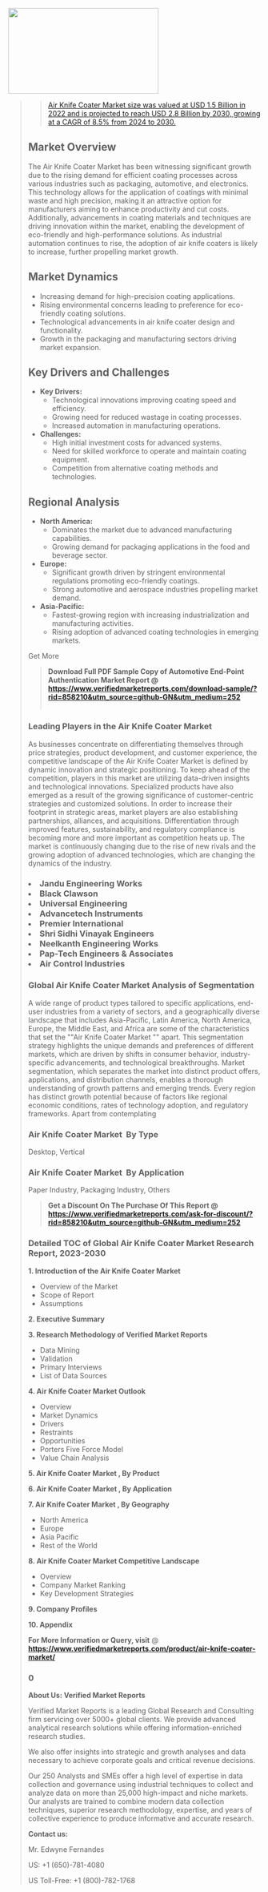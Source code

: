 <img src="https://ffe5etoiles.com/wp-content/uploads/2024/12/MST1-300x171.png" alt="" width="300" height="171" class="alignnone size-medium wp-image-20088" /><blockquote id="" class=""><a href="https://www.verifiedmarketreports.com/download-sample/?rid=870216&utm_source=github-GN&utm_medium=252" target="_blank"><blockquote id="" class=""><a href="https://www.verifiedmarketreports.com/download-sample/?rid=858210&utm_source=github-GN&utm_medium=252" target="_blank">Air Knife Coater Market size was valued at USD 1.5 Billion in 2022 and is projected to reach USD 2.8 Billion by 2030, growing at a CAGR of 8.5% from 2024 to 2030.</a></blockquote><p><h2>Market Overview</h2><p>The Air Knife Coater Market has been witnessing significant growth due to the rising demand for efficient coating processes across various industries such as packaging, automotive, and electronics. This technology allows for the application of coatings with minimal waste and high precision, making it an attractive option for manufacturers aiming to enhance productivity and cut costs. Additionally, advancements in coating materials and techniques are driving innovation within the market, enabling the development of eco-friendly and high-performance solutions. As industrial automation continues to rise, the adoption of air knife coaters is likely to increase, further propelling market growth.</p><h2>Market Dynamics</h2><ul> <li>Increasing demand for high-precision coating applications.</li> <li>Rising environmental concerns leading to preference for eco-friendly coating solutions.</li> <li>Technological advancements in air knife coater design and functionality.</li> <li>Growth in the packaging and manufacturing sectors driving market expansion.</li></ul><h2>Key Drivers and Challenges</h2><ul> <li><strong>Key Drivers:</strong> <ul> <li>Technological innovations improving coating speed and efficiency.</li> <li>Growing need for reduced wastage in coating processes.</li> <li>Increased automation in manufacturing operations.</li> </ul> </li> <li><strong>Challenges:</strong> <ul> <li>High initial investment costs for advanced systems.</li> <li>Need for skilled workforce to operate and maintain coating equipment.</li> <li>Competition from alternative coating methods and technologies.</li> </ul> </li></ul><h2>Regional Analysis</h2><ul> <li><strong>North America:</strong> <ul> <li>Dominates the market due to advanced manufacturing capabilities.</li> <li>Growing demand for packaging applications in the food and beverage sector.</li> </ul> </li> <li><strong>Europe:</strong> <ul> <li>Significant growth driven by stringent environmental regulations promoting eco-friendly coatings.</li> <li>Strong automotive and aerospace industries propelling market demand.</li> </ul> </li> <li><strong>Asia-Pacific:</strong> <ul> <li>Fastest-growing region with increasing industrialization and manufacturing activities.</li> <li>Rising adoption of advanced coating technologies in emerging markets.</li> </ul> </li></ul><p>Get More</p></p><blockquote id="" class=""><strong>Download Full PDF Sample Copy of Automotive End-Point Authentication Market Report @ <a href="https://www.verifiedmarketreports.com/download-sample/?rid=858210&utm_source=github-GN&utm_medium=252" target="_blank">https://www.verifiedmarketreports.com/download-sample/?rid=858210&utm_source=github-GN&utm_medium=252</a></strong><br /><br /></blockquote><h3 id="" class="">Leading Players in the&nbsp;Air Knife Coater Market </h3><p>As businesses concentrate on differentiating themselves through price strategies, product development, and customer experience, the competitive landscape of the Air Knife Coater Market is defined by dynamic innovation and strategic positioning. To keep ahead of the competition, players in this market are utilizing data-driven insights and technological innovations. Specialized products have also emerged as a result of the growing significance of customer-centric strategies and customized solutions. In order to increase their footprint in strategic areas, market players are also establishing partnerships, alliances, and acquisitions. Differentiation through improved features, sustainability, and regulatory compliance is becoming more and more important as competition heats up. The market is continuously changing due to the rise of new rivals and the growing adoption of advanced technologies, which are changing the dynamics of the industry.</p><h3 class=""><li>Jandu Engineering Works</li><li> Black Clawson</li><li> Universal Engineering</li><li> Advancetech Instruments</li><li> Premier International</li><li> Shri Sidhi Vinayak Engineers</li><li> Neelkanth Engineering Works</li><li> Pap-Tech Engineers & Associates</li><li> Air Control Industries</h3><h3 id="" class="">Global&nbsp;Air Knife Coater Market Analysis of Segmentation</h3><p id="" class="">A wide range of product types tailored to specific applications, end-user industries from a variety of sectors, and a geographically diverse landscape that includes Asia-Pacific, Latin America, North America, Europe, the Middle East, and Africa are some of the characteristics that set the ""Air Knife Coater Market "" apart. This segmentation strategy highlights the unique demands and preferences of different markets, which are driven by shifts in consumer behavior, industry-specific advancements, and technological breakthroughs. Market segmentation, which separates the market into distinct product offers, applications, and distribution channels, enables a thorough understanding of growth patterns and emerging trends. Every region has distinct growth potential because of factors like regional economic conditions, rates of technology adoption, and regulatory frameworks. Apart from contemplating</p><h3 id="" class="">Air Knife Coater Market &nbsp;By Type</h3><p>Desktop, Vertical</p><h3 id="" class="">Air Knife Coater Market &nbsp;By Application</h3><p class="">Paper Industry, Packaging Industry, Others</p><blockquote id="" class=""><strong>Get a Discount On The Purchase Of This Report @ <a href="https://www.verifiedmarketreports.com/download-sample/?rid=858210&utm_source=github-GN&utm_medium=252" target="_blank">https://www.verifiedmarketreports.com/ask-for-discount/?rid=858210&utm_source=github-GN&utm_medium=252</a></strong></blockquote><h3 id="" class="">Detailed TOC of Global Air Knife Coater Market Research Report, 2023-2030</h3><p id="" class=""><strong>1. Introduction of the Air Knife Coater Market </strong></p><ul><li>Overview of the Market</li><li>Scope of Report</li><li>Assumptions</li></ul><p id="" class=""><strong>2. Executive Summary</strong></p><p id="" class=""><strong>3. Research Methodology of Verified Market Reports</strong></p><ul><li>Data Mining</li><li>Validation</li><li>Primary Interviews</li><li>List of Data Sources</li></ul><p id="" class=""><strong>4. Air Knife Coater Market Outlook</strong></p><ul><li>Overview</li><li>Market Dynamics</li><li>Drivers</li><li>Restraints</li><li>Opportunities</li><li>Porters Five Force Model</li><li>Value Chain Analysis</li></ul><p id="" class=""><strong>5. Air Knife Coater Market , By Product</strong></p><p id="" class=""><strong>6. Air Knife Coater Market , By Application</strong></p><p id="" class=""><strong>7. Air Knife Coater Market , By Geography</strong></p><ul><li>North America</li><li>Europe</li><li>Asia Pacific</li><li>Rest of the World</li></ul><p id="" class=""><strong>8. Air Knife Coater Market Competitive Landscape</strong></p><ul><li>Overview</li><li>Company Market Ranking</li><li>Key Development Strategies</li></ul><p id="" class=""><strong>9. Company Profiles</strong></p><p id="" class=""><strong>10. Appendix</strong></p><p><strong>For More Information or Query, visit</strong>&nbsp;@ <strong><a href="https://www.verifiedmarketreports.com/product/air-knife-coater-market/" target="_blank">https://www.verifiedmarketreports.com/product/air-knife-coater-market/</a></strong></p><h3 id="" class="">0</h3><p id="" class=""><strong>About Us: Verified Market Reports</strong></p><p id="" class="">Verified Market Reports is a leading Global Research and Consulting firm servicing over 5000+ global clients. We provide advanced analytical research solutions while offering information-enriched research studies.</p><p id="" class="">We also offer insights into strategic and growth analyses and data necessary to achieve corporate goals and critical revenue decisions.</p><p id="" class="">Our 250 Analysts and SMEs offer a high level of expertise in data collection and governance using industrial techniques to collect and analyze data on more than 25,000 high-impact and niche markets. Our analysts are trained to combine modern data collection techniques, superior research methodology, expertise, and years of collective experience to produce informative and accurate research.</p><p id="" class=""><strong>Contact us:</strong></p><p id="" class="">Mr. Edwyne Fernandes</p><p id="" class="">US: +1 (650)-781-4080</p><p id="" class="">US Toll-Free: +1 (800)-782-1768</p>
